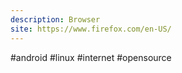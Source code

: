 ```yaml
---
description: Browser
site: https://www.firefox.com/en-US/
---
```

 #android #linux #internet #opensource 